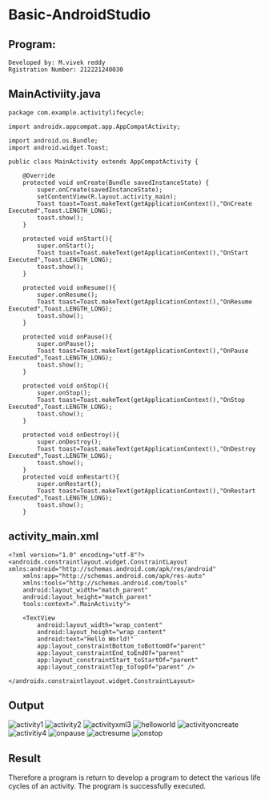 # Basic-AndroidStudio
## Program:
```
Developed by: M.vivek reddy
Rgistration Number: 212221240030
```
## MainActiviity.java
```
package com.example.activitylifecycle;

import androidx.appcompat.app.AppCompatActivity;

import android.os.Bundle;
import android.widget.Toast;

public class MainActivity extends AppCompatActivity {

    @Override
    protected void onCreate(Bundle savedInstanceState) {
        super.onCreate(savedInstanceState);
        setContentView(R.layout.activity_main);
        Toast toast=Toast.makeText(getApplicationContext(),"OnCreate Executed",Toast.LENGTH_LONG);
        toast.show();
    }

    protected void onStart(){
        super.onStart();
        Toast toast=Toast.makeText(getApplicationContext(),"OnStart Executed",Toast.LENGTH_LONG);
        toast.show();
    }

    protected void onResume(){
        super.onResume();
        Toast toast=Toast.makeText(getApplicationContext(),"OnResume Executed",Toast.LENGTH_LONG);
        toast.show();
    }

    protected void onPause(){
        super.onPause();
        Toast toast=Toast.makeText(getApplicationContext(),"OnPause Executed",Toast.LENGTH_LONG);
        toast.show();
    }

    protected void onStop(){
        super.onStop();
        Toast toast=Toast.makeText(getApplicationContext(),"OnStop Executed",Toast.LENGTH_LONG);
        toast.show();
    }

    protected void onDestroy(){
        super.onDestroy();
        Toast toast=Toast.makeText(getApplicationContext(),"OnDestroy Executed",Toast.LENGTH_LONG);
        toast.show();
    }
    protected void onRestart(){
        super.onRestart();
        Toast toast=Toast.makeText(getApplicationContext(),"OnRestart Executed",Toast.LENGTH_LONG);
        toast.show();
    }
```
## activity_main.xml
```
<?xml version="1.0" encoding="utf-8"?>
<androidx.constraintlayout.widget.ConstraintLayout xmlns:android="http://schemas.android.com/apk/res/android"
    xmlns:app="http://schemas.android.com/apk/res-auto"
    xmlns:tools="http://schemas.android.com/tools"
    android:layout_width="match_parent"
    android:layout_height="match_parent"
    tools:context=".MainActivity">

    <TextView
        android:layout_width="wrap_content"
        android:layout_height="wrap_content"
        android:text="Hello World!"
        app:layout_constraintBottom_toBottomOf="parent"
        app:layout_constraintEnd_toEndOf="parent"
        app:layout_constraintStart_toStartOf="parent"
        app:layout_constraintTop_toTopOf="parent" />

</androidx.constraintlayout.widget.ConstraintLayout>
```
## Output

![activity1](https://user-images.githubusercontent.com/94525701/190870148-6ff7ffe9-3499-41cc-bea5-39f50edf6594.jpg)
![activity2](https://user-images.githubusercontent.com/94525701/190870160-533f5508-15db-4764-bd0a-bd0e7869723b.jpg)
![activityxml3](https://user-images.githubusercontent.com/94525701/190870167-5954b9ed-ea67-4088-b622-8b9e7cc4cd70.jpg)
![helloworld](https://user-images.githubusercontent.com/94525701/190870177-a0efd566-ccb1-4c06-b32a-db8bccf3eddb.jpeg)
![activityoncreate](https://user-images.githubusercontent.com/94525701/190870185-aca3a02e-91e3-4827-97d2-62e873c0397e.jpeg)
![activitiy4](https://user-images.githubusercontent.com/94525701/190870192-dce79024-ff55-4fa1-a5a7-c42ced2f523f.jpeg)
![onpause](https://user-images.githubusercontent.com/94525701/190870314-6d3860ae-dce6-4588-9479-4a733b0d7e37.jpeg)
![actresume](https://user-images.githubusercontent.com/94525701/190870297-7a9a47ee-13de-48ea-9776-cfa8acade5dd.jpeg)
![onstop](https://user-images.githubusercontent.com/94525701/190870362-405c72b3-8e5e-426a-85d3-8126825bf4c4.jpeg)




## Result
Therefore a program is return to develop a program to detect the various life cycles of an activity. The program is successfully executed.
